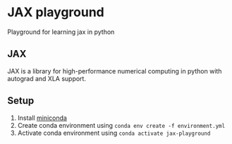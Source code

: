 # JAX playground
Playground for learning jax in python

## JAX
JAX is a library for high-performance numerical computing in python with autograd and XLA support.

## Setup
1. Install [miniconda](https://docs.conda.io/en/latest/miniconda.html)
2. Create conda environment using `conda env create -f environment.yml`
3. Activate conda environment using `conda activate jax-playground`